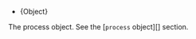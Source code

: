 <!-- YAML
added: v0.1.7
-->

<!-- type=global -->

* {Object}

The process object. See the [`process` object][] section.

